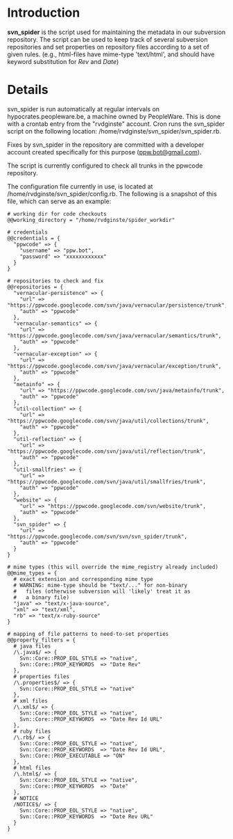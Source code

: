 # Introduction #

**svn\_spider** is the script used for maintaining the metadata in our
subversion repository.  The script can be used to keep track of
several subversion repositories and set properties on repository files
according to a set of given rules. (e.g., html-files have mime-type
'text/html', and should have keyword substitution for $Rev$ and
$Date$)


# Details #

svn\_spider is run automatically at regular intervals on
hypocrates.peopleware.be, a machine owned by PeopleWare.  This is done
with a crontab entry from the "rvdginste" account.  Cron runs the
svn\_spider script on the following location:
/home/rvdginste/svn\_spider/svn\_spider.rb.

Fixes by svn\_spider in the repository are committed with a developer
account created specifically for this purpose (ppw.bot@gmail.com).

The script is currently configured to check all trunks in the ppwcode
repository.

The configuration file currently in use, is located at
/home/rvdginste/svn\_spider/config.rb.  The following is a snapshot of
this file, which can serve as an example:
```
# working dir for code checkouts
@@working_directory = "/home/rvdginste/spider_workdir"

# credentials
@@credentials = {
  "ppwcode" => {
    "username" => "ppw.bot",
    "password" => "xxxxxxxxxxxx"
  }
}

# repositories to check and fix
@@repositories = {
  "vernacular-persistence" => {
    "url" => "https://ppwcode.googlecode.com/svn/java/vernacular/persistence/trunk",
    "auth" => "ppwcode"
  },
  "vernacular-semantics" => {
    "url" => "https://ppwcode.googlecode.com/svn/java/vernacular/semantics/trunk",
    "auth" => "ppwcode"
  },
  "vernacular-exception" => {
    "url" => "https://ppwcode.googlecode.com/svn/java/vernacular/exception/trunk",
    "auth" => "ppwcode"
  },
  "metainfo" => {
    "url" => "https://ppwcode.googlecode.com/svn/java/metainfo/trunk",
    "auth" => "ppwcode"
  },
  "util-collection" => {
    "url" => "https://ppwcode.googlecode.com/svn/java/util/collections/trunk",
    "auth" => "ppwcode"
  },
  "util-reflection" => {
    "url" => "https://ppwcode.googlecode.com/svn/java/util/reflection/trunk",
    "auth" => "ppwcode"
  },
  "util-smallfries" => {
    "url" => "https://ppwcode.googlecode.com/svn/java/util/smallfries/trunk",
    "auth" => "ppwcode"
  },
  "website" => {
    "url" => "https://ppwcode.googlecode.com/svn/website/trunk",
    "auth" => "ppwcode"
  },
  "svn_spider" => {
    "url" => "https://ppwcode.googlecode.com/svn/svn/svn_spider/trunk",
    "auth" => "ppwcode"
  }
}

# mime types (this will override the mime_registry already included)
@@mime_types = {
  # exact extension and corresponding mime type
  # WARNING: mime-type should be "text/..." for non-binary 
  #   files (otherwise subversion will 'likely' treat it as
  #   a binary file)
  "java" => "text/x-java-source",
  "xml" => "text/xml",
  "rb" => "text/x-ruby-source"
}

# mapping of file patterns to need-to-set properties
@@property_filters = {
  # java files
  /\.java$/ => {
    Svn::Core::PROP_EOL_STYLE => "native",
    Svn::Core::PROP_KEYWORDS  => "Date Rev"
  },
  # properties files
  /\.properties$/ => {
    Svn::Core::PROP_EOL_STYLE => "native"
  },
  # xml files
  /\.xml$/ => {
    Svn::Core::PROP_EOL_STYLE => "native",
    Svn::Core::PROP_KEYWORDS  => "Date Rev Id URL"
  },
  # ruby files
  /\.rb$/ => {
    Svn::Core::PROP_EOL_STYLE => "native",
    Svn::Core::PROP_KEYWORDS  => "Date Rev Id URL",
    Svn::Core::PROP_EXECUTABLE => "ON"
  },
  # html files
  /\.html$/ => {
    Svn::Core::PROP_EOL_STYLE => "native",
    Svn::Core::PROP_KEYWORDS  => "Date"
  },
  # NOTICE
  /NOTICE$/ => {
    Svn::Core::PROP_EOL_STYLE => "native",
    Svn::Core::PROP_KEYWORDS  => "Date Rev URL"
  }
}
```